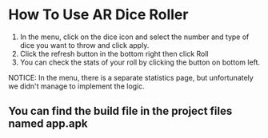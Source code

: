 <h1>How To Use AR Dice Roller</h1>

1. In the menu, click on the dice icon and select the number and type of dice you want to throw and click apply.
2. Click the refresh button in the bottom right then click Roll
3. You can check the stats of your roll by clicking the button on bottom left.

NOTICE: In the menu, there is a separate statistics page, but unfortunately we didn't manage to implement the logic.

<h2>You can find the build file in the project files named app.apk</h2>
